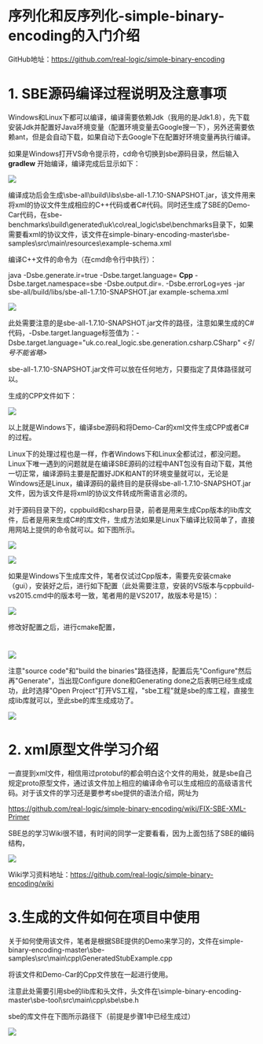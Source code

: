 # 序列化和反序列化-simple-binary-encoding的入门介绍

GitHub地址：https://github.com/real-logic/simple-binary-encoding

# 1. SBE源码编译过程说明及注意事项

Windows和Linux下都可以编译，编译需要依赖Jdk（我用的是Jdk1.8），先下载安装Jdk并配置好Java环境变量（配置环境变量去Google搜一下），另外还需要依赖ant，但是会自动下载，如果自动下去Google下在配置好环境变量再执行编译。

如果是Windows打开VS命令提示符，cd命令切换到sbe源码目录，然后输入 **gradlew** 开始编译，编译完成后显示如下：

 ![](https://github.com/QuarkCloud/docs/blog/master/sbe/file/build_sbe_tool.jpg)

编译成功后会生成\sbe-all\build\libs\sbe-all-1.7.10-SNAPSHOT.jar，该文件用来将xml的协议文件生成相应的C++代码或者C#代码。同时还生成了SBE的Demo-Car代码，在sbe-benchmarks\build\generated\uk\co\real\_logic\sbe\benchmarks目录下，如果需要看xml的协议文件，该文件在simple-binary-encoding-master\sbe-samples\src\main\resources\example-schema.xml

编译C++文件的命令为（在cmd命令行中执行）：

java -Dsbe.generate.ir=true -Dsbe.target.language= **Cpp** -Dsbe.target.namespace=sbe -Dsbe.output.dir=. -Dsbe.errorLog=yes -jar sbe-all/build/libs/sbe-all-1.7.10-SNAPSHOT.jar example-schema.xml

 ![](https://github.com/QuarkCloud/docs/blog/master/sbe/file/compile_command.jpg)

此处需要注意的是sbe-all-1.7.10-SNAPSHOT.jar文件的路径，注意如果生成的C#代码，-Dsbe.target.language标签值为：-Dsbe.target.language=&quot;uk.co.real\_logic.sbe.generation.csharp.CSharp&quot;   _&lt;引号不能省略&gt;_

sbe-all-1.7.10-SNAPSHOT.jar文件可以放在任何地方，只要指定了具体路径就可以。

生成的CPP文件如下：

 ![](https://github.com/QuarkCloud/docs/blog/master/sbe/file/gen_file_lists.jpg)

以上就是Windows下，编译sbe源码和将Demo-Car的xml文件生成CPP或者C#的过程。

Linux下的处理过程也是一样，作者Windows下和Linux全都试过，都没问题。Linux下唯一遇到的问题就是在编译SBE源码的过程中ANT包没有自动下载，其他一切正常，编译源码主要是配置好JDK和ANT的环境变量就可以，无论是Windows还是Linux，编译源码的最终目的是获得sbe-all-1.7.10-SNAPSHOT.jar文件，因为该文件是将xml的协议文件转成所需语言必须的。

对于源码目录下的，cppbuild和csharp目录，前者是用来生成Cpp版本的lib库文件，后者是用来生成C#的库文件，生成方法如果是Linux下编译比较简单了，直接用网站上提供的命令就可以。如下图所示。

 ![](https://github.com/QuarkCloud/docs/blog/master/sbe/file/cpp_build.jpg)

 ![](https://github.com/QuarkCloud/docs/blog/master/sbe/file/C%23_build.jpg)

如果是Windows下生成库文件，笔者仅试过Cpp版本，需要先安装cmake（gui），安装好之后，进行如下配置（此处需要注意，安装的VS版本与cppbuild-vs2015.cmd中的版本号一致，笔者用的是VS2017，故版本号是15）：

 ![](https://github.com/QuarkCloud/docs/blog/master/sbe/file/config_vs_version_for_gen_cpp_lib.jpg)

修改好配置之后，进行cmake配置，

#

![](https://github.com/QuarkCloud/docs/blog/master/sbe/file/cmake_config.jpg)

注意&quot;source code&quot;和&quot;build the binaries&quot;路径选择，配置后先&quot;Configure&quot;然后再&quot;Generate&quot;，当出现Configure done和Generating done之后表明已经生成成功，此时选择&quot;Open Project&quot;打开VS工程，&quot;sbe工程&quot;就是sbe的库工程，直接生成lib库就可以，至此sbe的库生成成功了。

 ![](https://github.com/QuarkCloud/docs/blog/master/sbe/file/sbe_project.jpg)

# 2. xml原型文件学习介绍

一直提到xml文件，相信用过protobuf的都会明白这个文件的用处，就是sbe自己规定proto原型文件，通过该文件加上相应的编译命令可以生成相应的高级语言代码。对于该文件的学习还是要参考sbe提供的语法介绍，网址为

https://github.com/real-logic/simple-binary-encoding/wiki/FIX-SBE-XML-Primer

SBE总的学习Wiki很不错，有时间的同学一定要看看，因为上面包括了SBE的编码结构，

 ![](https://github.com/QuarkCloud/docs/blog/master/sbe/file/sbe_struct.jpg)

Wiki学习资料地址：https://github.com/real-logic/simple-binary-encoding/wiki

# 3.生成的文件如何在项目中使用

关于如何使用该文件，笔者是根据SBE提供的Demo来学习的，文件在simple-binary-encoding-master\sbe-samples\src\main\cpp\GeneratedStubExample.cpp

将该文件和Demo-Car的Cpp文件放在一起进行使用。

注意此处需要引用sbe的lib库和头文件，头文件在\simple-binary-encoding-master\sbe-tool\src\main\cpp\sbe\sbe.h

sbe的库文件在下图所示路径下（前提是步骤1中已经生成过）

 ![](https://github.com/QuarkCloud/docs/blog/master/sbe/file/lib_path.jpg)